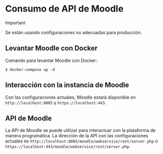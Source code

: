 # Consumo de API de Moodle

> [!IMPORTANT]
> Se están usando configuraciones no adecuadas para producción.

## Levantar Moodle con Docker
Comando para levantar Moodle con Docker:
```
$ docker-compose up -d
```

## Interacción con la instancia de Moodle

Con las configuraciones actuales, Moodle estará disponible en `http://localhost:8085` y `https://localhost:443`.

## API de Moodle

La API de Moodle se puede utilizar para interactuar con la plataforma de manera programática. La dirección de la API con las configuraciones actuales es `http://localhost:8085/moodle/webservice/rest/server.php` o `https://localhost:443/moodle/webservice/rest/server.php`.
